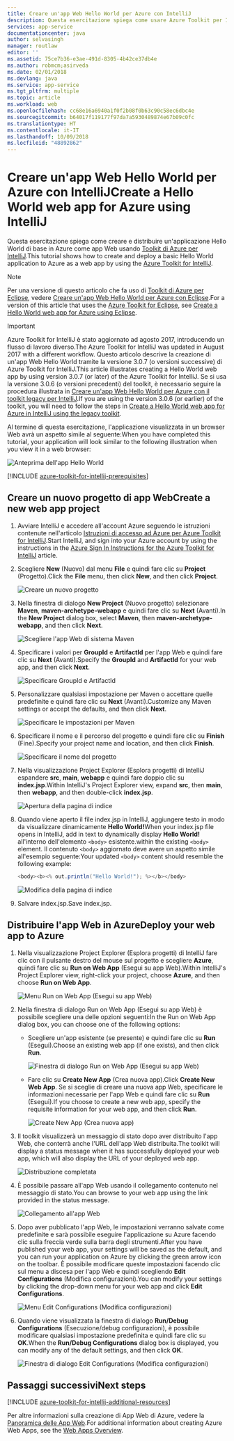 ```yaml
---
title: Creare un'app Web Hello World per Azure con IntelliJ
description: Questa esercitazione spiega come usare Azure Toolkit per IntelliJ per creare un'app Web Hello World per Azure.
services: app-service
documentationcenter: java
author: selvasingh
manager: routlaw
editor: ''
ms.assetid: 75ce7b36-e3ae-491d-8305-4b42ce37db4e
ms.author: robmcm;asirveda
ms.date: 02/01/2018
ms.devlang: java
ms.service: app-service
ms.tgt_pltfrm: multiple
ms.topic: article
ms.workload: web
ms.openlocfilehash: cc68e16a6940a1f0f2b08f0b63c90c58ec6dbc4e
ms.sourcegitcommit: b64017f119177f97da7a5930489874e67b09c0fc
ms.translationtype: HT
ms.contentlocale: it-IT
ms.lasthandoff: 10/09/2018
ms.locfileid: "48892862"
---
```

# <a name="create-a-hello-world-web-app-for-azure-using-intellij"></a><span data-ttu-id="a2472-103">Creare un'app Web Hello World per Azure con IntelliJ</span><span class="sxs-lookup"><span data-stu-id="a2472-103">Create a Hello World web app for Azure using IntelliJ</span></span>

<span data-ttu-id="a2472-104">Questa esercitazione spiega come creare e distribuire un'applicazione Hello World di base in Azure come app Web usando [Toolkit di Azure per IntelliJ].</span><span class="sxs-lookup"><span data-stu-id="a2472-104">This tutorial shows how to create and deploy a basic Hello World application to Azure as a web app by using the [Azure Toolkit for IntelliJ].</span></span>

> [!NOTE]
>
> <span data-ttu-id="a2472-105">Per una versione di questo articolo che fa uso di [Toolkit di Azure per Eclipse], vedere [Creare un'app Web Hello World per Azure con Eclipse][eclipse-hello-world].</span><span class="sxs-lookup"><span data-stu-id="a2472-105">For a version of this article that uses the [Azure Toolkit for Eclipse], see [Create a Hello World web app for Azure using Eclipse][eclipse-hello-world].</span></span>
>

> [!IMPORTANT]
> 
> <span data-ttu-id="a2472-106">Azure Toolkit for IntelliJ è stato aggiornato ad agosto 2017, introducendo un flusso di lavoro diverso.</span><span class="sxs-lookup"><span data-stu-id="a2472-106">The Azure Toolkit for IntelliJ was updated in August 2017 with a different workflow.</span></span> <span data-ttu-id="a2472-107">Questo articolo descrive la creazione di un'app Web Hello World tramite la versione 3.0.7 (o versioni successive) di Azure Toolkit for IntelliJ.</span><span class="sxs-lookup"><span data-stu-id="a2472-107">This article illustrates creating a Hello World web app by using version 3.0.7 (or later) of the Azure Toolkit for IntelliJ.</span></span> <span data-ttu-id="a2472-108">Se si usa la versione 3.0.6 (o versioni precedenti) del toolkit, è necessario seguire la procedura illustrata in [Creare un'app Web Hello World per Azure con il toolkit legacy per IntelliJ][Legacy Version].</span><span class="sxs-lookup"><span data-stu-id="a2472-108">If you are using the version 3.0.6 (or earlier) of the toolkit, you will need to follow the steps in [Create a Hello World web app for Azure in IntelliJ using the legacy toolkit][Legacy Version].</span></span>
> 

<span data-ttu-id="a2472-109">Al termine di questa esercitazione, l'applicazione visualizzata in un browser Web avrà un aspetto simile al seguente:</span><span class="sxs-lookup"><span data-stu-id="a2472-109">When you have completed this tutorial, your application will look similar to the following illustration when you view it in a web browser:</span></span>

![Anteprima dell'app Hello World][browse-web-app]

[!INCLUDE [azure-toolkit-for-intellij-prerequisites](../includes/azure-toolkit-for-intellij-prerequisites.md)]

## <a name="create-a-new-web-app-project"></a><span data-ttu-id="a2472-111">Creare un nuovo progetto di app Web</span><span class="sxs-lookup"><span data-stu-id="a2472-111">Create a new web app project</span></span>

1. <span data-ttu-id="a2472-112">Avviare IntelliJ e accedere all'account Azure seguendo le istruzioni contenute nell'articolo [Istruzioni di accesso ad Azure per Azure Toolkit for IntelliJ][intelliJ-sign-in-instructions].</span><span class="sxs-lookup"><span data-stu-id="a2472-112">Start IntelliJ, and sign into your Azure account by using the instructions in the [Azure Sign In Instructions for the Azure Toolkit for IntelliJ][intelliJ-sign-in-instructions] article.</span></span>

1. <span data-ttu-id="a2472-113">Scegliere **New** (Nuovo) dal menu **File** e quindi fare clic su **Project** (Progetto).</span><span class="sxs-lookup"><span data-stu-id="a2472-113">Click the **File** menu, then click **New**, and then click **Project**.</span></span>
   
   ![Creare un nuovo progetto][file-new-project]

1. <span data-ttu-id="a2472-115">Nella finestra di dialogo **New Project** (Nuovo progetto) selezionare **Maven**, **maven-archetype-webapp** e quindi fare clic su **Next** (Avanti).</span><span class="sxs-lookup"><span data-stu-id="a2472-115">In the **New Project** dialog box, select **Maven**, then **maven-archetype-webapp**, and then click **Next**.</span></span>
   
   ![Scegliere l'app Web di sistema Maven][maven-archetype-webapp]
   
1. <span data-ttu-id="a2472-117">Specificare i valori per **GroupId** e **ArtifactId** per l'app Web e quindi fare clic su **Next** (Avanti).</span><span class="sxs-lookup"><span data-stu-id="a2472-117">Specify the **GroupId** and **ArtifactId** for your web app, and then click **Next**.</span></span>
   
   ![Specificare GroupId e ArtifactId][groupid-and-artifactid]

1. <span data-ttu-id="a2472-119">Personalizzare qualsiasi impostazione per Maven o accettare quelle predefinite e quindi fare clic su **Next** (Avanti).</span><span class="sxs-lookup"><span data-stu-id="a2472-119">Customize any Maven settings or accept the defaults, and then click **Next**.</span></span>
   
   ![Specificare le impostazioni per Maven][maven-options]

1. <span data-ttu-id="a2472-121">Specificare il nome e il percorso del progetto e quindi fare clic su **Finish** (Fine).</span><span class="sxs-lookup"><span data-stu-id="a2472-121">Specify your project name and location, and then click **Finish**.</span></span>
   
   ![Specificare il nome del progetto][project-name]

1. <span data-ttu-id="a2472-123">Nella visualizzazione Project Explorer (Esplora progetti) di IntelliJ espandere **src**, **main**, **webapp** e quindi fare doppio clic su **index.jsp**.</span><span class="sxs-lookup"><span data-stu-id="a2472-123">Within IntelliJ's Project Explorer view, expand **src**, then **main**, then **webapp**, and then double-click **index.jsp**.</span></span>
   
   ![Apertura della pagina di indice][open-index-page]

1. <span data-ttu-id="a2472-125">Quando viene aperto il file index.jsp in IntelliJ, aggiungere testo in modo da visualizzare dinamicamente **Hello World!**</span><span class="sxs-lookup"><span data-stu-id="a2472-125">When your index.jsp file opens in IntelliJ, add in text to dynamically display **Hello World!**</span></span> <span data-ttu-id="a2472-126">all'interno dell'elemento `<body>` esistente.</span><span class="sxs-lookup"><span data-stu-id="a2472-126">within the existing `<body>` element.</span></span> <span data-ttu-id="a2472-127">Il contenuto `<body>` aggiornato deve avere un aspetto simile all'esempio seguente:</span><span class="sxs-lookup"><span data-stu-id="a2472-127">Your updated `<body>` content should resemble the following example:</span></span>
   
   ```java
   <body><b><% out.println("Hello World!"); %></b></body>
   ``` 

   ![Modifica della pagina di indice][edit-index-page]

1. <span data-ttu-id="a2472-129">Salvare index.jsp.</span><span class="sxs-lookup"><span data-stu-id="a2472-129">Save index.jsp.</span></span>

## <a name="deploy-your-web-app-to-azure"></a><span data-ttu-id="a2472-130">Distribuire l'app Web in Azure</span><span class="sxs-lookup"><span data-stu-id="a2472-130">Deploy your web app to Azure</span></span>

1. <span data-ttu-id="a2472-131">Nella visualizzazione Project Explorer (Esplora progetti) di IntelliJ fare clic con il pulsante destro del mouse sul progetto e scegliere **Azure**, quindi fare clic su **Run on Web App** (Esegui su app Web).</span><span class="sxs-lookup"><span data-stu-id="a2472-131">Within IntelliJ's Project Explorer view, right-click your project, choose **Azure**, and then choose **Run on Web App**.</span></span>
   
   ![Menu Run on Web App (Esegui su app Web)][run-on-web-app-menu]

1. <span data-ttu-id="a2472-133">Nella finestra di dialogo Run on Web App (Esegui su app Web) è possibile scegliere una delle opzioni seguenti:</span><span class="sxs-lookup"><span data-stu-id="a2472-133">In the Run on Web App dialog box, you can choose one of the following options:</span></span>

   * <span data-ttu-id="a2472-134">Scegliere un'app esistente (se presente) e quindi fare clic su **Run** (Esegui).</span><span class="sxs-lookup"><span data-stu-id="a2472-134">Choose an existing web app (if one exists), and then click **Run**.</span></span>

      ![Finestra di dialogo Run on Web App (Esegui su app Web)][run-on-web-app-dialog]

   * <span data-ttu-id="a2472-136">Fare clic su **Create New App** (Crea nuova app).</span><span class="sxs-lookup"><span data-stu-id="a2472-136">Click **Create New Web App**.</span></span> <span data-ttu-id="a2472-137">Se si sceglie di creare una nuova app Web, specificare le informazioni necessarie per l'app Web e quindi fare clic su **Run** (Esegui).</span><span class="sxs-lookup"><span data-stu-id="a2472-137">If you choose to create a new web app, specify the requisite information for your web app, and then click **Run**.</span></span>

      ![Create New App (Crea nuova app)][create-new-web-app-dialog]

1. <span data-ttu-id="a2472-139">Il toolkit visualizzerà un messaggio di stato dopo aver distribuito l'app Web, che conterrà anche l'URL dell'app Web distribuita.</span><span class="sxs-lookup"><span data-stu-id="a2472-139">The toolkit will display a status message when it has successfully deployed your web app, which will also display the URL of your deployed web app.</span></span>

   ![Distribuzione completata][successfully-deployed]

1. <span data-ttu-id="a2472-141">È possibile passare all'app Web usando il collegamento contenuto nel messaggio di stato.</span><span class="sxs-lookup"><span data-stu-id="a2472-141">You can browse to your web app using the link provided in the status message.</span></span>

   ![Collegamento all'app Web][browse-web-app]

1. <span data-ttu-id="a2472-143">Dopo aver pubblicato l'app Web, le impostazioni verranno salvate come predefinite e sarà possibile eseguire l'applicazione su Azure facendo clic sulla freccia verde sulla barra degli strumenti.</span><span class="sxs-lookup"><span data-stu-id="a2472-143">After you have published your web app, your settings will be saved as the default, and you can run your application on Azure by clicking the green arrow icon on the toolbar.</span></span> <span data-ttu-id="a2472-144">È possibile modificare queste impostazioni facendo clic sul menu a discesa per l'app Web e quindi scegliendo **Edit Configurations** (Modifica configurazioni).</span><span class="sxs-lookup"><span data-stu-id="a2472-144">You can modify your settings by clicking the drop-down menu for your web app and click **Edit Configurations**.</span></span>

   ![Menu Edit Configurations (Modifica configurazioni)][edit-configuration-menu]

1. <span data-ttu-id="a2472-146">Quando viene visualizzata la finestra di dialogo **Run/Debug Configurations** (Esecuzione/debug configurazioni), è possibile modificare qualsiasi impostazione predefinita e quindi fare clic su **OK**.</span><span class="sxs-lookup"><span data-stu-id="a2472-146">When the **Run/Debug Configurations** dialog box is displayed, you can modify any of the default settings, and then click **OK**.</span></span>

   ![Finestra di dialogo Edit Configurations (Modifica configurazioni)][edit-configuration-dialog]

## <a name="next-steps"></a><span data-ttu-id="a2472-148">Passaggi successivi</span><span class="sxs-lookup"><span data-stu-id="a2472-148">Next steps</span></span>

[!INCLUDE [azure-toolkit-for-intellij-additional-resources](../includes/azure-toolkit-for-intellij-additional-resources.md)]

<span data-ttu-id="a2472-149">Per altre informazioni sulla creazione di App Web di Azure, vedere la [Panoramica delle App Web].</span><span class="sxs-lookup"><span data-stu-id="a2472-149">For additional information about creating Azure Web Apps, see the [Web Apps Overview].</span></span>

<!-- URL List -->

[Toolkit di Azure per IntelliJ]: azure-toolkit-for-intellij.md
[Azure Toolkit for IntelliJ]: azure-toolkit-for-intellij.md
[Toolkit di Azure per Eclipse]: ../eclipse/azure-toolkit-for-eclipse.md
[Azure Toolkit for Eclipse]: ../eclipse/azure-toolkit-for-eclipse.md
[eclipse-hello-world]: ../eclipse/azure-toolkit-for-eclipse-create-hello-world-web-app.md
[Panoramica delle app Web]: /azure/app-service/app-service-web-overview
[Web Apps Overview]: /azure/app-service/app-service-web-overview
[Apache Tomcat]: http://tomcat.apache.org/
[Jetty]: http://www.eclipse.org/jetty/
[Legacy Version]: azure-toolkit-for-intellij-create-hello-world-web-app-legacy-version.md
[intelliJ-sign-in-instructions]: azure-toolkit-for-intellij-sign-in-instructions.md

<!-- IMG List -->

[file-new-project]: ./media/azure-toolkit-for-intellij-create-hello-world-web-app/file-new-project.png
[maven-archetype-webapp]: ./media/azure-toolkit-for-intellij-create-hello-world-web-app/maven-archetype-webapp.png
[groupid-and-artifactid]: ./media/azure-toolkit-for-intellij-create-hello-world-web-app/groupid-and-artifactid.png
[maven-options]: ./media/azure-toolkit-for-intellij-create-hello-world-web-app/maven-options.png
[project-name]: ./media/azure-toolkit-for-intellij-create-hello-world-web-app/project-name.png
[open-index-page]: ./media/azure-toolkit-for-intellij-create-hello-world-web-app/open-index-page.png
[edit-index-page]: ./media/azure-toolkit-for-intellij-create-hello-world-web-app/edit-index-page.png
[run-on-web-app-menu]: ./media/azure-toolkit-for-intellij-create-hello-world-web-app/run-on-web-app-menu.png
[run-on-web-app-dialog]: ./media/azure-toolkit-for-intellij-create-hello-world-web-app/run-on-web-app-dialog.png
[create-new-web-app-dialog]: ./media/azure-toolkit-for-intellij-create-hello-world-web-app/create-new-web-app-dialog.png
[successfully-deployed]: ./media/azure-toolkit-for-intellij-create-hello-world-web-app/successfully-deployed.png
[browse-web-app]: ./media/azure-toolkit-for-intellij-create-hello-world-web-app/browse-web-app.png
[edit-configuration-menu]: ./media/azure-toolkit-for-intellij-create-hello-world-web-app/edit-configuration-menu.png
[edit-configuration-dialog]: ./media/azure-toolkit-for-intellij-create-hello-world-web-app/edit-configuration-dialog.png
